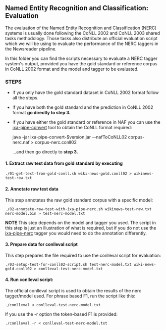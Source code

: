 
## Named Entity Recognition and Classification: Evaluation

The evaluation of the Named Entity Recognition and Classification (NERC)
systems is usually done following the CoNLL 2002 and CoNLL 2003 shared tasks
methodology. Those tasks also distribute an official evaluation script which we
will be using to evaluate the performance of the NERC taggers in the Newsreader
pipeline. 

In this folder you can find the scripts necessary to evaluate a NERC tagger
system's output, provided you have the gold standard or reference corpus in
CoNLL 2002 format and the model and tagger to be evaluated.

### STEPS

* If you only have the gold standard dataset in CoNLL 2002 format follow all the steps.
* If you have both the gold standard and the prediction in CoNLL 2002 format **go directly to step 3.**
* If you have either the gold standard or reference in NAF you can use the [ixa-pipe-convert](https://github.com/ragerri/ixa-pipe-convert) tool to obtain the CoNLL format required: 

    java -jar ixa-pipe-convert-$version.jar --nafToCoNLL02 corpus-nerc.naf > corpus-nerc.conll02

    ...and then go directly to **step 3.**

#### 1. **Extract raw test data** from gold standard by executing 

````shell
./01-get-text-from-gold-conll.sh wiki-news-gold.conll02 > wikinews-test-raw.txt
````

#### 2. **Annotate raw test data**

This step annotates the raw gold standard corpus with a specific model:

````shell
./02-annotate-raw-test-with-ixa-pipe-nerc.sh wikinews-test-raw.txt nerc-model.bin > test-nerc-model.txt
````
**NOTE** This step depends on the model and tagger you used. The script in this step is just an illustration of what is required, but if you do not use the [ixa-pipe-nerc](http://ixa2.si.ehu.es/ixa-pipes) tagger you would need to do the annotation differently.

#### 3. **Prepare data for conlleval script** 

This step prepares the file required to use the conlleval script for evaluation:

````shell
./03-setup-test-for-conll02-script.sh test-nerc-model.txt wiki-news-gold.conll02 > conlleval-test-nerc-model.txt
````

#### 4. **Run conlleval script**:

The official conlleval script is used to obtain the results of the nerc tagger/model used. For phrase based F1, run the script like this: 

````shell
./conlleval < conlleval-test-nerc-model.txt
````

If you use the -r option the token-based F1 is provided:

````shell
./conlleval -r < conlleval-test-nerc-model.txt
````
